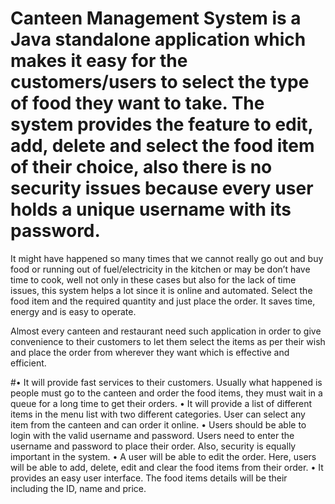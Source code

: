 # Canteen Management System is a Java standalone application which makes it easy for the customers/users to select the type of food they want to take. The system provides the feature to edit, add, delete and select the food item of their choice, also there is no security issues because every user holds a unique username with its password. 

It might have happened so many times that we cannot really go out and buy food or running out of fuel/electricity in the kitchen or may be don’t have time to cook, well not only in these cases but also for the lack of time issues, this system helps a lot since it is online and automated. Select the food item and the required quantity and just place the order. It saves time, energy and is easy to operate.

Almost every canteen and restaurant need such application in order to give convenience to their customers to let them select the items as per their wish and place the order from wherever they want which is effective and efficient.

#•	It will provide fast services to their customers. Usually what happened is people must go to the canteen and order the food items, they must wait in a queue for a long time to get their orders.
•	It will provide a list of different items in the menu list with two different categories. User can select any item from the canteen and can order it online.
•	Users should be able to login with the valid username and password. Users need to enter the username and password to place their order. Also, security is equally important in the system.
•	A user will be able to edit the order. Here, users will be able to add, delete, edit and clear the food items from their order.
•	It provides an easy user interface. The food items details will be their including the ID, name and price.
